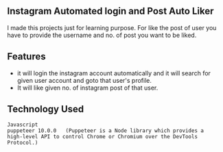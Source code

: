 ## Instagram Automated login and Post Auto Liker 
I made this projects just for learning purpose.
For like the post of user you have to provide the username and no. of post you want to be liked.
## Features
- it will login the instagram account automatically and it will search for given user account and goto that user's profile.
- It will like given no. of instagram post of that user.

## Technology Used
```
Javascript
puppeteer 10.0.0   (Puppeteer is a Node library which provides a 
high-level API to control Chrome or Chromium over the DevTools Protocol.)
```
